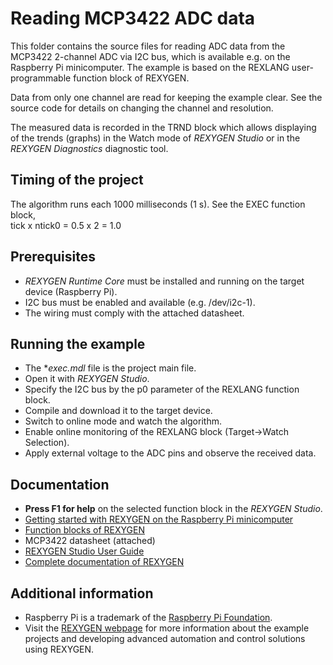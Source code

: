 Reading MCP3422 ADC data 
========================

This folder contains the source files for reading ADC data from the MCP3422 
2-channel ADC via I2C bus, which is available e.g. on the Raspberry Pi 
minicomputer. The example is based on the REXLANG user-programmable function 
block of REXYGEN. 

Data from only one channel are read for keeping the example clear. See the
source code for details on changing the channel and resolution.

The measured data is recorded in the TRND block which allows displaying of the 
trends (graphs) in the Watch mode of *REXYGEN Studio* or in the *REXYGEN Diagnostics* diagnostic tool. 

## Timing of the project ##

The algorithm runs each 1000 milliseconds (1 s). See the EXEC function block,  
tick x ntick0 = 0.5 x 2 = 1.0 

## Prerequisites ##
- *REXYGEN Runtime Core* must be installed and running on the target device (Raspberry Pi).
- I2C bus must be enabled and available (e.g. /dev/i2c-1).
- The wiring must comply with the attached datasheet. 

## Running the example ##
- The **exec.mdl* file is the project main file.
- Open it with *REXYGEN Studio*.
- Specify the I2C bus by the p0 parameter of the REXLANG function block.
- Compile and download it to the target device.
- Switch to online mode and watch the algorithm.
- Enable online monitoring of the REXLANG block (Target->Watch Selection).
- Apply external voltage to the ADC pins and observe the received data.  

## Documentation ##

- **Press F1 for help** on the selected function block in the *REXYGEN Studio*.
- [Getting started with REXYGEN on the Raspberry Pi minicomputer](https://www.rexygen.com/doc/PDF/ENGLISH/RexygenGettingStarted_RasPi_ENG.pdf)
- [Function blocks of REXYGEN](https://www.rexygen.com/doc/PDF/ENGLISH/BRef_ENG.pdf)
- MCP3422 datasheet (attached)
- [REXYGEN Studio User Guide](https://www.rexygen.com/doc/PDF/ENGLISH/RexygenStudio_ENG.pdf)
- [Complete documentation of REXYGEN](http://www.rexygen.com/documentation-and-support)

## Additional information ##

- Raspberry Pi is a trademark of the [Raspberry Pi Foundation](http://www.raspberrypi.org).
- Visit the [REXYGEN webpage](http://www.rexygen.com) 
for more information about the example projects and developing advanced 
automation and control solutions using REXYGEN.